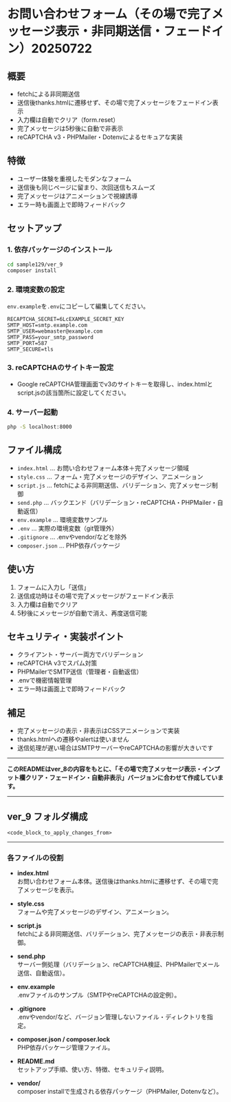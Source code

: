 # お問い合わせフォーム（その場で完了メッセージ表示・非同期送信・フェードイン）20250722

## 概要
- fetchによる非同期送信
- 送信後thanks.htmlに遷移せず、その場で完了メッセージをフェードイン表示
- 入力欄は自動でクリア（form.reset）
- 完了メッセージは5秒後に自動で非表示
- reCAPTCHA v3・PHPMailer・Dotenvによるセキュアな実装

## 特徴
- ユーザー体験を重視したモダンなフォーム
- 送信後も同じページに留まり、次回送信もスムーズ
- 完了メッセージはアニメーションで視線誘導
- エラー時も画面上で即時フィードバック

## セットアップ

### 1. 依存パッケージのインストール
```bash
cd sample129/ver_9
composer install
```

### 2. 環境変数の設定
`env.example`を`.env`にコピーして編集してください。

```
RECAPTCHA_SECRET=6LcEXAMPLE_SECRET_KEY
SMTP_HOST=smtp.example.com
SMTP_USER=webmaster@example.com
SMTP_PASS=your_smtp_password
SMTP_PORT=587
SMTP_SECURE=tls
```

### 3. reCAPTCHAのサイトキー設定
- Google reCAPTCHA管理画面でv3のサイトキーを取得し、index.htmlとscript.jsの該当箇所に設定してください。

### 4. サーバー起動
```bash
php -S localhost:8000
```

## ファイル構成
- `index.html` ... お問い合わせフォーム本体＋完了メッセージ領域
- `style.css` ... フォーム・完了メッセージのデザイン、アニメーション
- `script.js` ... fetchによる非同期送信、バリデーション、完了メッセージ制御
- `send.php` ... バックエンド（バリデーション・reCAPTCHA・PHPMailer・自動返信）
- `env.example` ... 環境変数サンプル
- `.env` ... 実際の環境変数（git管理外）
- `.gitignore` ... .envやvendor/などを除外
- `composer.json` ... PHP依存パッケージ

## 使い方
1. フォームに入力し「送信」
2. 送信成功時はその場で完了メッセージがフェードイン表示
3. 入力欄は自動でクリア
4. 5秒後にメッセージが自動で消え、再度送信可能

## セキュリティ・実装ポイント
- クライアント・サーバー両方でバリデーション
- reCAPTCHA v3でスパム対策
- PHPMailerでSMTP送信（管理者・自動返信）
- .envで機密情報管理
- エラー時は画面上で即時フィードバック

## 補足
- 完了メッセージの表示・非表示はCSSアニメーションで実装
- thanks.htmlへの遷移やalertは使いません
- 送信処理が遅い場合はSMTPサーバーやreCAPTCHAの影響が大きいです

---

**このREADMEはver_8の内容をもとに、「その場で完了メッセージ表示・インプット欄クリア・フェードイン・自動非表示」バージョンに合わせて作成しています。** 

---

## ver_9 フォルダ構成

```
<code_block_to_apply_changes_from>
```

---

### 各ファイルの役割

- **index.html**  
  お問い合わせフォーム本体。送信後はthanks.htmlに遷移せず、その場で完了メッセージを表示。

- **style.css**  
  フォームや完了メッセージのデザイン、アニメーション。

- **script.js**  
  fetchによる非同期送信、バリデーション、完了メッセージの表示・非表示制御。

- **send.php**  
  サーバー側処理（バリデーション、reCAPTCHA検証、PHPMailerでメール送信、自動返信）。

- **env.example**  
  .envファイルのサンプル（SMTPやreCAPTCHAの設定例）。

- **.gitignore**  
  .envやvendor/など、バージョン管理しないファイル・ディレクトリを指定。

- **composer.json / composer.lock**  
  PHP依存パッケージ管理ファイル。

- **README.md**  
  セットアップ手順、使い方、特徴、セキュリティ説明。

- **vendor/**  
  composer installで生成される依存パッケージ（PHPMailer, Dotenvなど）。